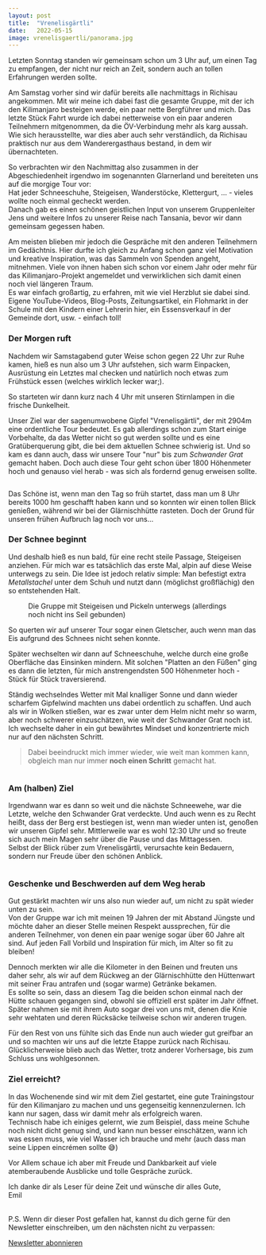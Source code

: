 ```yaml
---
layout: post
title:  "Vrenelisgärtli"
date:   2022-05-15
image: vrenelisgaertli/panorama.jpg
---
```


<p class="intro"><span class="dropcap">L</span>etzten Sonntag standen wir gemeinsam schon um 3 Uhr auf, um einen Tag zu empfangen, der nicht nur reich an Zeit, sondern auch an tollen Erfahrungen werden sollte.</p>

Am Samstag vorher sind wir dafür bereits alle nachmittags in Richisau angekommen.
Mit wir meine ich dabei fast die gesamte Gruppe, mit der ich den Kilimanjaro besteigen werde, ein paar nette Bergführer und mich. 
Das letzte Stück Fahrt wurde ich dabei netterweise von ein paar anderen Teilnehmern mitgenommen, da die ÖV-Verbindung mehr als karg aussah. Wie sich herausstellte, war dies aber auch sehr verständlich, da Richisau praktisch nur aus dem Wanderergasthaus bestand, in dem wir übernachteten.

So verbrachten wir den Nachmittag also zusammen in der Abgeschiedenheit irgendwo im sogenannten Glarnerland und bereiteten uns auf die morgige Tour vor: <br>
Hat jeder Schneeschuhe, Steigeisen, Wanderstöcke, Klettergurt, ... - vieles wollte noch einmal gecheckt werden. <br>
Danach gab es einen schönen geistlichen Input von unserem Gruppenleiter Jens und weitere Infos zu unserer Reise nach Tansania, bevor wir dann gemeinsam gegessen haben.

Am meisten blieben mir jedoch die Gespräche mit den anderen Teilnehmern im Gedächtnis. Hier durfte ich gleich zu Anfang schon ganz viel Motivation und kreative Inspiration, was das Sammeln von Spenden angeht, mitnehmen. Viele von ihnen haben sich schon vor einem Jahr oder mehr für das Kilimanjaro-Projekt angemeldet und verwirklichen sich damit einen noch viel längeren Traum. <br>
Es war einfach großartig, zu erfahren, mit wie viel Herzblut sie dabei sind. Eigene YouTube-Videos, Blog-Posts, Zeitungsartikel, ein Flohmarkt in der Schule mit den Kindern einer Lehrerin hier, ein Essensverkauf in der Gemeinde dort, usw. - einfach toll!

### Der Morgen ruft 
Nachdem wir Samstagabend guter Weise schon gegen 22 Uhr zur Ruhe kamen, hieß es nun also um 3 Uhr aufstehen, sich warm Einpacken, Ausrüstung ein Letztes mal checken und natürlich noch etwas zum Frühstück essen (welches wirklich lecker war;).

<img style="max-height:500px;" src="/assets/img/vrenelisgaertli/morning-start.jpg" alt=""> 
<br>So starteten wir dann kurz nach 4 Uhr mit unseren Stirnlampen in die frische Dunkelheit.

Unser Ziel war der sagenumwobene Gipfel "Vrenelisgärtli", der mit 2904m eine ordentliche Tour bedeutet. Es gab allerdings schon zum Start einige Vorbehalte, da das Wetter nicht so gut werden sollte und es eine Gratüberquerung gibt, die bei dem aktuellen Schnee schwierig ist. Und so kam es dann auch, dass wir unsere Tour "nur" bis zum _Schwander Grat_ gemacht haben. Doch auch diese Tour geht schon über 1800 Höhenmeter hoch und genauso viel herab - was sich als fordernd genug erweisen sollte.

<figure>
  <img src="/assets/img/vrenelisgaertli/tour.jpg" alt=""> 
</figure>
Das Schöne ist, wenn man den Tag so früh startet, dass man um 8 Uhr bereits 1000 hm geschafft haben kann und so konnten wir einen tollen Blick genießen, während wir bei der Glärnischhütte rasteten. Doch der Grund für unseren frühen Aufbruch lag noch vor uns...

### Der Schnee beginnt
Und deshalb hieß es nun bald, für eine recht steile Passage, Steigeisen anziehen. Für mich war es tatsächlich das erste Mal, alpin auf diese Weise unterwegs zu sein. Die Idee ist jedoch relativ simple: Man befestigt extra _Metallstachel_ unter dem Schuh und nutzt dann (möglichst großflächig) den so entstehenden Halt. 

<figure>
    <img src="/assets/img/vrenelisgaertli/gruppe-steigend.jpg" alt=""> 
	<figcaption>Die Gruppe mit Steigeisen und Pickeln unterwegs (allerdings noch nicht ins Seil gebunden)  </figcaption>
</figure>

So querten wir auf unserer Tour sogar einen Gletscher, auch wenn man das Eis aufgrund des Schnees nicht sehen konnte.

Später wechselten wir dann auf Schneeschuhe, welche durch eine große Oberfläche das Einsinken mindern. Mit solchen "Platten an den Füßen" ging es dann die letzten, für mich anstrengendsten 500 Höhenmeter hoch - Stück für Stück traversierend. 

Ständig wechselndes Wetter mit Mal knalliger Sonne und dann wieder scharfem Gipfelwind machten uns dabei ordentlich zu schaffen.
Und auch als wir in Wolken stießen, war es zwar unter dem Helm nicht mehr so warm, aber noch schwerer einzuschätzen, wie weit der Schwander Grat noch ist. <br>
Ich wechselte daher in ein gut bewährtes Mindset und konzentrierte mich nur auf den nächsten Schritt.

> Dabei beeindruckt mich immer wieder, wie weit man kommen kann, obgleich man nur immer **noch einen Schritt** gemacht hat. 

<img src="/assets/img/vrenelisgaertli/nebel.jpg" alt=""> 

### Am (halben) Ziel
Irgendwann war es dann so weit und die nächste Schneewehe, war die Letzte, welche den Schwander Grat verdeckte. Und auch wenn es zu Recht heißt, dass der Berg erst bestiegen ist, wenn man wieder unten ist, genoßen wir unseren Gipfel sehr. Mittlerweile war es wohl 12:30 Uhr und so freute sich auch mein Magen sehr über die Pause und das Mittagessen. <br>
Selbst der Blick rüber zum Vrenelisgärtli, verursachte kein Bedauern, sondern nur Freude über den schönen Anblick.

<img src="/assets/img/vrenelisgaertli/schwander-grat.jpg" alt=""> 

### Geschenke und Beschwerden auf dem Weg herab
Gut gestärkt machten wir uns also nun wieder auf, um nicht zu spät wieder unten zu sein. <br>
Von der Gruppe war ich mit meinen 19 Jahren der mit Abstand Jüngste und möchte daher an dieser Stelle meinen Respekt aussprechen, für die anderen Teilnehmer, von denen ein paar wenige sogar über 60 Jahre alt sind. Auf jeden Fall Vorbild und Inspiration für mich, im Alter so fit zu bleiben!

Dennoch merkten wir alle die Kilometer in den Beinen und freuten uns daher sehr, als wir auf dem Rückweg an der Glärnischhütte den Hüttenwart mit seiner Frau antrafen und (sogar warme) Getränke bekamen. <br>
Es sollte so sein, dass an diesem Tag die beiden schon einmal nach der Hütte schauen gegangen sind, obwohl sie offiziell erst später im Jahr öffnet. Später nahmen sie mit ihrem Auto sogar drei von uns mit, denen die Knie sehr wehtaten und deren Rücksäcke teilweise schon wir anderen trugen.

Für den Rest von uns fühlte sich das Ende nun auch wieder gut greifbar an und so machten wir uns auf die letzte Etappe zurück nach Richisau. Glücklicherweise blieb auch das Wetter, trotz anderer Vorhersage, bis zum Schluss uns wohlgesonnen.

### Ziel erreicht?
In das Wochenende sind wir mit dem Ziel gestartet, eine gute Trainingstour für den Kilimanjaro zu machen und uns gegenseitig kennenzulernen. Ich kann nur sagen, dass wir damit mehr als erfolgreich waren. <br>
Technisch habe ich einiges gelernt, wie zum Beispiel, dass meine Schuhe noch nicht dicht genug sind, und kann nun besser einschätzen, wann ich was essen muss, wie viel Wasser ich brauche und mehr (auch dass man seine Lippen eincrémen sollte 😅)

Vor Allem schaue ich aber mit Freude und Dankbarkeit auf viele atemberaubende Ausblicke und tolle Gespräche zurück.

Ich danke dir als Leser für deine Zeit und wünsche dir alles Gute, <br>
Emil

<br>
P.S. Wenn dir dieser Post gefallen hat, kannst du dich gerne für den Newsletter einschreiben, um den nächsten nicht zu verpassen:

 <p>
      <a style="margin-right: 2rem;" href="mailto:kili@emilrugenstein.com?subject=Kilimandscharo Newsletter&body=Guten Tag, %0D%0A %0D%0A gerne möchte ich über Neuigkeiten zu der Aktion und Website 5895m.de informiert werden. %0D%0A %0D%0A Mit freundlichen Grüßen" class="button__outline">
        Newsletter abonnieren
      </a>
    </p>
